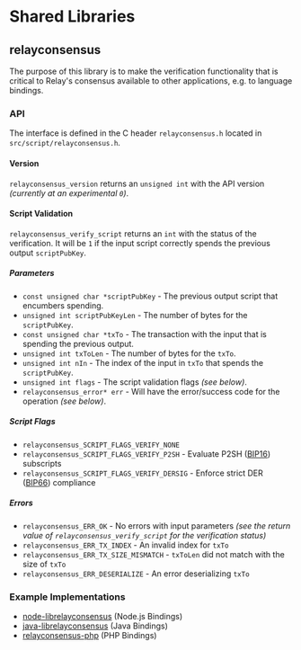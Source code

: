 Shared Libraries
================

## relayconsensus

The purpose of this library is to make the verification functionality that is critical to Relay's consensus available to other applications, e.g. to language bindings.

### API

The interface is defined in the C header `relayconsensus.h` located in  `src/script/relayconsensus.h`.

#### Version

`relayconsensus_version` returns an `unsigned int` with the API version *(currently at an experimental `0`)*.

#### Script Validation

`relayconsensus_verify_script` returns an `int` with the status of the verification. It will be `1` if the input script correctly spends the previous output `scriptPubKey`.

##### Parameters
- `const unsigned char *scriptPubKey` - The previous output script that encumbers spending.
- `unsigned int scriptPubKeyLen` - The number of bytes for the `scriptPubKey`.
- `const unsigned char *txTo` - The transaction with the input that is spending the previous output.
- `unsigned int txToLen` - The number of bytes for the `txTo`.
- `unsigned int nIn` - The index of the input in `txTo` that spends the `scriptPubKey`.
- `unsigned int flags` - The script validation flags *(see below)*.
- `relayconsensus_error* err` - Will have the error/success code for the operation *(see below)*.

##### Script Flags
- `relayconsensus_SCRIPT_FLAGS_VERIFY_NONE`
- `relayconsensus_SCRIPT_FLAGS_VERIFY_P2SH` - Evaluate P2SH ([BIP16](https://github.com/relay/bips/blob/master/bip-0016.mediawiki)) subscripts
- `relayconsensus_SCRIPT_FLAGS_VERIFY_DERSIG` - Enforce strict DER ([BIP66](https://github.com/relay/bips/blob/master/bip-0066.mediawiki)) compliance

##### Errors
- `relayconsensus_ERR_OK` - No errors with input parameters *(see the return value of `relayconsensus_verify_script` for the verification status)*
- `relayconsensus_ERR_TX_INDEX` - An invalid index for `txTo`
- `relayconsensus_ERR_TX_SIZE_MISMATCH` - `txToLen` did not match with the size of `txTo`
- `relayconsensus_ERR_DESERIALIZE` - An error deserializing `txTo`

### Example Implementations
- [node-librelayconsensus](https://github.com/bitpay/node-librelayconsensus) (Node.js Bindings)
- [java-librelayconsensus](https://github.com/dexX7/java-librelayconsensus) (Java Bindings)
- [relayconsensus-php](https://github.com/Bit-Wasp/relayconsensus-php) (PHP Bindings)
